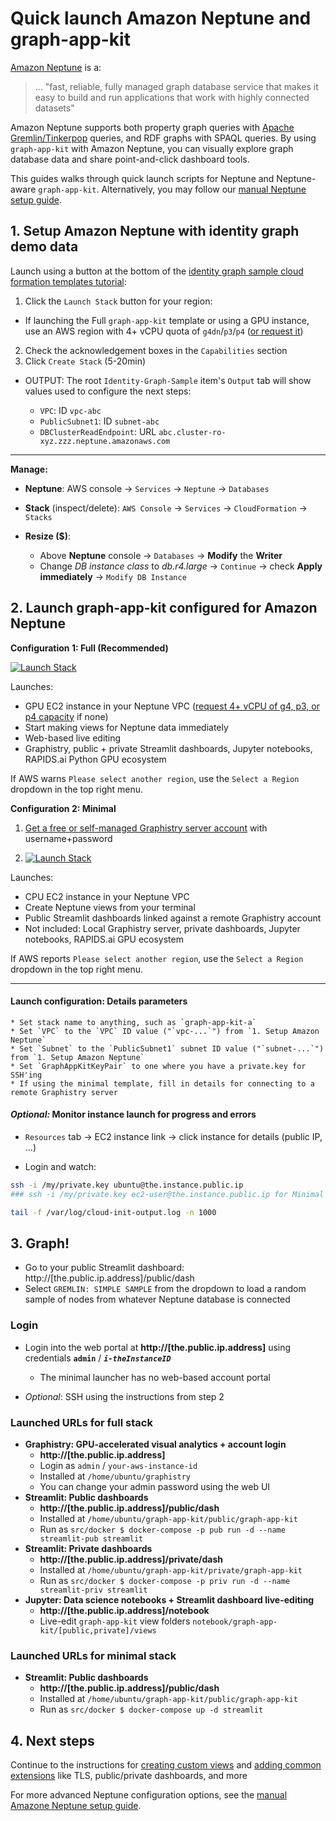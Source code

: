 # Quick launch Amazon Neptune and graph-app-kit

[Amazon Neptune](https://aws.amazon.com/neptune/) is a:

> ... &quot;fast, reliable, fully managed graph database service that makes it easy to build and run applications that work with highly connected datasets&quot;

Amazon Neptune supports both property graph queries with [Apache Gremlin/Tinkerpop](https://tinkerpop.apache.org/) queries, and RDF graphs with SPAQL queries. By using `graph-app-kit` with Amazon Neptune, you can visually explore graph database data and share point-and-click dashboard tools. 

This guides walks through quick launch scripts for Neptune and Neptune-aware `graph-app-kit`. Alternatively, you may follow our [manual Neptune setup guide](neptune-manual.md). 

## 1. Setup Amazon Neptune with identity graph demo data

Launch using a button at the bottom of the [identity graph sample cloud formation templates tutorial](https://aws.amazon.com/blogs/database/building-a-customer-identity-graph-with-amazon-neptune/):

1. Click the `Launch Stack` button for your region:
  * If launching the Full `graph-app-kit` template or using a GPU instance, use an AWS region with 4+ vCPU quota of `g4dn`/`p3`/`p4` ([or request it](https://docs.aws.amazon.com/AWSEC2/latest/UserGuide/ec2-resource-limits.html))
2. Check the acknowledgement boxes in the `Capabilities` section
3. Click `Create Stack` (5-20min)
  *  OUTPUT: The root `Identity-Graph-Sample` item's `Output` tab will show values used to configure the next steps:

      * `VPC`: ID `vpc-abc`
      * `PublicSubnet1`: ID `subnet-abc`
      * `DBClusterReadEndpoint`: URL `abc.cluster-ro-xyz.zzz.neptune.amazonaws.com`

----

**Manage:**

* **Neptune**: AWS console -> `Services` -> `Neptune` -> `Databases`

* **Stack** (inspect/delete): `AWS Console` -> `Services` -> `CloudFormation` -> `Stacks` 

* **Resize ($)**:
  * Above **Neptune** console -> `Databases` -> **Modify** the **Writer**
  * Change *DB instance class* to *db.r4.large* -> `Continue` -> check **Apply immediately** -> `Modify DB Instance`

## 2. Launch graph-app-kit configured for Amazon Neptune

**Configuration 1: Full (Recommended)** 

  [![Launch Stack](https://s3.amazonaws.com/cloudformation-examples/cloudformation-launch-stack.png)](https://console.aws.amazon.com/cloudformation/home?region=region#/stacks/new?stackName=graph_app_kit_full&templateURL=https://graph-app-kit-repo-public.s3.us-east-2.amazonaws.com/templates/latest/neptune/graphistry.yml)

  Launches: 

  * GPU EC2 instance in your Neptune VPC ([request 4+ vCPU of g4, p3, or p4 capacity](https://docs.aws.amazon.com/AWSEC2/latest/UserGuide/ec2-resource-limits.html) if none)
  * Start making views for Neptune data immediately
  * Web-based live editing
  * Graphistry, public + private Streamlit dashboards, Jupyter notebooks, RAPIDS.ai Python GPU ecosystem

  
  If AWS warns `Please select another region`, use the `Select a Region` dropdown in the top right menu.

**Configuration 2: Minimal**

  1. [Get a free or self-managed Graphistry server account](https://www.graphistry.com/get-started) with username+password
  
  2. [![Launch Stack](https://s3.amazonaws.com/cloudformation-examples/cloudformation-launch-stack.png)](https://console.aws.amazon.com/cloudformation/home?region=region#/stacks/new?stackName=graph_app_kit_full&templateURL=https://graph-app-kit-repo-public.s3.us-east-2.amazonaws.com/templates/latest/neptune/graphistry.yml)
  
  Launches: 
  
  * CPU EC2 instance in your Neptune VPC
  * Create Neptune views from your terminal
  * Public Streamlit dashboards linked against a remote Graphistry account
  * Not included: Local Graphistry server, private dashboards, Jupyter notebooks, RAPIDS.ai GPU ecosystem

  If AWS reports `Please select another region`, use the `Select a Region` dropdown in the top right menu.

----

#### Launch configuration: Details parameters

    * Set stack name to anything, such as `graph-app-kit-a`
    * Set `VPC` to the `VPC` ID value ("`vpc-...`") from `1. Setup Amazon Neptune`
    * Set `Subnet` to the `PublicSubnet1` subnet ID value ("`subnet-...`") from `1. Setup Amazon Neptune`
    * Set `GraphAppKitKeyPair` to one where you have a private.key for SSH'ing
    * If using the minimal template, fill in details for connecting to a remote Graphistry server

#### *Optional:* Monitor instance launch for progress and errors

  * `Resources` tab -> EC2 instance link -> click instance for details (public IP, ...)
  
  * Login and watch:

  ```bash
  ssh -i /my/private.key ubuntu@the.instance.public.ip 
  ### ssh -i /my/private.key ec2-user@the.instance.public.ip for Minimal launcher

  tail -f /var/log/cloud-init-output.log -n 1000
  ```

## 3. Graph!

* Go to your public Streamlit dashboard: http://[the.public.ip.address]/public/dash
* Select `GREMLIN: SIMPLE SAMPLE` from the dropdown to load a random sample of nodes from whatever Neptune database is connected

### Login

* Login into the web portal at **http://[the.public.ip.address]** using credentials **`admin`** / ***`i-theInstanceID`*** 

  * The minimal launcher has no web-based account portal

* *Optional*: SSH using the instructions from step 2

### Launched URLs for full stack 

* **Graphistry: GPU-accelerated visual analytics + account login**
  * **http://[the.public.ip.address]**
  * Login as `admin` / `your-aws-instance-id`
  * Installed at `/home/ubuntu/graphistry`
  * You can change your admin password using the web UI
* **Streamlit: Public dashboards**
  * **http://[the.public.ip.address]/public/dash**
  * Installed at `/home/ubuntu/graph-app-kit/public/graph-app-kit`
  * Run as `src/docker $ docker-compose -p pub run -d --name streamlit-pub streamlit`
* **Streamlit: Private dashboards**
  * **http://[the.public.ip.address]/private/dash**
  * Installed at `/home/ubuntu/graph-app-kit/private/graph-app-kit`
  * Run as `src/docker $ docker-compose -p priv run -d --name streamlit-priv streamlit`
* **Jupyter: Data science notebooks + Streamlit dashboard live-editing**
  * **http://[the.public.ip.address]/notebook**
  * Live-edit `graph-app-kit` view folders `notebook/graph-app-kit/[public,private]/views`

### Launched URLs for minimal stack 

* **Streamlit: Public dashboards**
  * **http://[the.public.ip.address]/public/dash**
  * Installed at `/home/ubuntu/graph-app-kit/public/graph-app-kit`
  * Run as `src/docker $ docker-compose up -d streamlit`

## 4. Next steps

Continue to the instructions for [creating custom views](views.md) and [adding common extensions](extend.md) like TLS, public/private dashboards, and more

For more advanced Neptune configuration options, see the [manual Amazone Neptune setup guide](neptune-manual.md).

